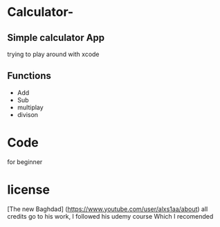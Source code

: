 # Calculator-


## Simple calculator App
trying to play around with xcode 

## Functions 
- Add
- Sub
- multiplay 
- divison 


# Code 
for beginner 
 
 # license 
 [The new Baghdad] (https://www.youtube.com/user/alxs1aa/about)
 all credits go to his work, I followed his udemy course Which I recomended 
 
